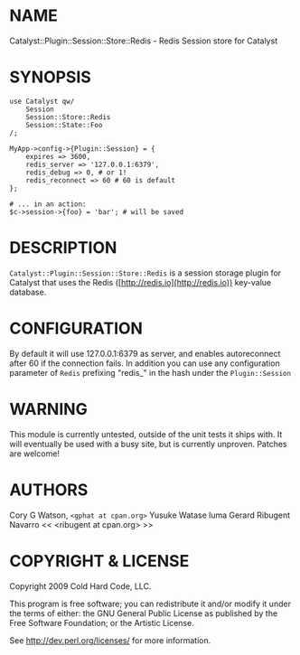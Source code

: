 # NAME

Catalyst::Plugin::Session::Store::Redis - Redis Session store for Catalyst

# SYNOPSIS

    use Catalyst qw/
        Session
        Session::Store::Redis
        Session::State::Foo
    /;

    MyApp->config->{Plugin::Session} = {
        expires => 3600,
        redis_server => '127.0.0.1:6379',
        redis_debug => 0, # or 1!
        redis_reconnect => 60 # 60 is default
    };

    # ... in an action:
    $c->session->{foo} = 'bar'; # will be saved

# DESCRIPTION

`Catalyst::Plugin::Session::Store::Redis` is a session storage plugin for
Catalyst that uses the Redis ([http://redis.io](http://redis.io)) key-value
database.

# CONFIGURATION

By default it will use 127.0.0.1:6379 as server, and enables autoreconnect after 60 if the connection fails. In addition
you can use any configuration parameter of `Redis` prefixing "redis\_"  in the hash under the `Plugin::Session`

# WARNING

This module is currently untested, outside of the unit tests it ships with.
It will eventually be used with a busy site, but is currently unproven.
Patches are welcome!

# AUTHORS

Cory G Watson, `<gphat at cpan.org>`
Yusuke Watase
luma
Gerard Ribugent Navarro << &lt;ribugent at cpan.org> >>

# COPYRIGHT & LICENSE

Copyright 2009 Cold Hard Code, LLC.

This program is free software; you can redistribute it and/or modify it
under the terms of either: the GNU General Public License as published
by the Free Software Foundation; or the Artistic License.

See http://dev.perl.org/licenses/ for more information.
